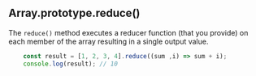 ## Array.prototype.reduce()

The `reduce()` method executes a reducer function (that you provide) on each member of the array resulting in a single output value.

```js
    const result = [1, 2, 3, 4].reduce((sum ,i) => sum + i);
    console.log(result); // 10
```
